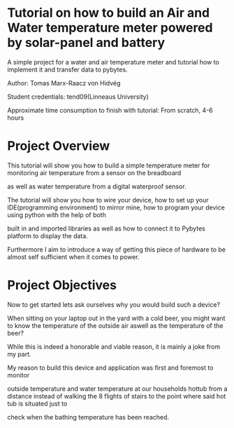 # Tutorial on how to build an Air and Water temperature meter powered by solar-panel and battery
A simple project for a water and air temperature meter and tutorial how to implement it and transfer data to pybytes.

Author: Tomas Marx-Raacz von Hidvég

Student credentials: tend09(Linneaus University)

Approximate time consumption to finish with tutorial: From scratch, 4-6 hours


# Project Overview

This tutorial will show you how to build a simple temperature meter for monitoring air temperature from a sensor on the breadboard

as well as water temperature from a digital waterproof sensor.

The tutorial will show you how to wire your device, how to set up your IDE(programming environment) to mirror mine, how to program your device using python with the help of both 

built in and imported libraries as well as how to connect it to Pybytes platform to display the data.

Furthermore I aim to introduce a way of getting this piece of hardware to be almost self sufficient when it comes to power.


# Project Objectives

Now to get started lets ask ourselves why you would build such a device?

When sitting on your laptop out in the yard with a cold beer, you might want to know the temperature of the outside air aswell as the temperature of the beer?

While this is indeed a honorable and viable reason, it is mainly a joke from my part. 

My reason to build this device and application was first and foremost to monitor

outside temperature and water temperature at our households hottub from a distance instead of walking the 8 flights of stairs to the point where said hot tub is situated just to 

check when the bathing temperature has been reached.
